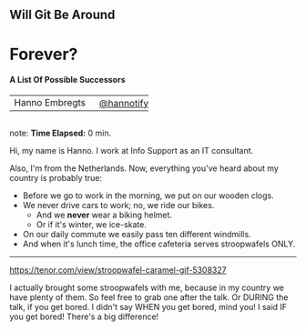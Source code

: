 <h2>Will Git Be Around</h2>
<h1>Forever?</h1>
<h4>A List Of Possible Successors</h4>
<table>
    <tr>
        <td style="vertical-align: middle;">Hanno Embregts</td>
        <td style="text-align: right;"><img width="20%" data-src="img/icons/twitter-white.png" class="no-background"/></td>
        <td style="vertical-align: middle; padding: 0 0 0 0"><a href="https://www.twitter.com/hannotify">@hannotify</a></td>
    </tr>
</table>
<img data-src="img/logos/voxxed-days-athens.png" width="40%" class="no-background"/>
<br/>

note:
**Time Elapsed:** 0 min.

Hi, my name is Hanno. 
I work at Info Support as an IT consultant.

Also, I'm from the Netherlands.
Now, everything you've heard about my country is probably true:

* Before we go to work in the morning, we put on our wooden clogs.
* We never drive cars to work; no, we ride our bikes.
  * And we **never** wear a biking helmet.
  * Or if it's winter, we ice-skate.
* On our daily commute we easily pass ten different windmills.
* And when it's lunch time, the office cafeteria serves stroopwafels ONLY.

---

<!-- .slide: data-background-video="video/stroopwafel.mp4" data-background-video-muted="true" data-background-size="contain" data-background-video-loop="true" -->

<https://tenor.com/view/stroopwafel-caramel-gif-5308327> <!-- .element: class="attribution" -->

I actually brought some stroopwafels with me, because in my country we have plenty of them.
So feel free to grab one after the talk.
Or DURING the talk, if you get bored.
I didn't say WHEN you get bored, mind you!
I said IF you get bored!
There's a big difference!
